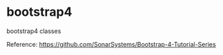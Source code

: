 # bootstrap4
bootstrap4 classes

Reference:
https://github.com/SonarSystems/Bootstrap-4-Tutorial-Series

